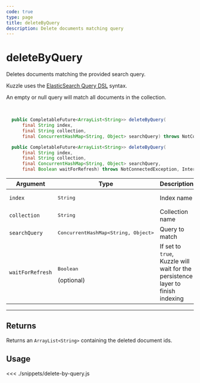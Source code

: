 ```yaml
---
code: true
type: page
title: deleteByQuery
description: Delete documents matching query
---
```


# deleteByQuery

Deletes documents matching the provided search query.

Kuzzle uses the [ElasticSearch Query DSL](https://www.elastic.co/guide/en/elasticsearch/reference/7.4/query-dsl.html) syntax.

An empty or null query will match all documents in the collection.

<br/>

```java
  public CompletableFuture<ArrayList<String>> deleteByQuery(
      final String index,
      final String collection,
      final ConcurrentHashMap<String, Object> searchQuery) throws NotConnectedException, InternalException

  public CompletableFuture<ArrayList<String>> deleteByQuery(
      final String index,
      final String collection,
      final ConcurrentHashMap<String, Object> searchQuery,
      final Boolean waitForRefresh) throws NotConnectedException, InternalException
```

| Argument           | Type                                         | Description     |
| ------------------ | -------------------------------------------- | --------------- |
| `index`            | <pre>String</pre>                            | Index name      |
| `collection`       | <pre>String</pre>                            | Collection name |
| `searchQuery`      | <pre>ConcurrentHashMap<String, Object></pre> | Query to match  |
| `waitForRefresh`   | <pre>Boolean</pre> (optional)                | If set to `true`, Kuzzle will wait for the persistence layer to finish indexing|

---

## Returns

Returns an `ArrayList<String>` containing the deleted document ids.

## Usage

<<< ./snippets/delete-by-query.js